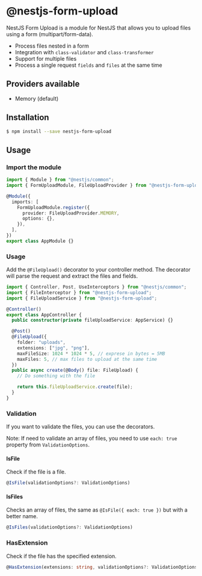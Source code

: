 # @nestjs-form-upload

NestJS Form Upload is a module for NestJS that allows you to upload files using a form (multipart/form-data).

- Process files nested in a form
- Integration with `class-validator` and `class-transformer`
- Support for multiple files
- Process a single request `fields` and `files` at the same time

## Providers available

- Memory (default)

## Installation

```bash
$ npm install --save nestjs-form-upload
```

## Usage

### Import the module

```typescript
import { Module } from "@nestjs/common";
import { FormUploadModule, FileUploadProvider } from "@nestjs-form-upload";

@Module({
  imports: [
    FormUploadModule.register({
      provider: FileUploadProvider.MEMORY,
      options: {},
    }),
  ],
})
export class AppModule {}
```

### Usage

Add the `@FileUpload()` decorator to your controller method. The decorator will parse the request and extract the files and fields.

```typescript
import { Controller, Post, UseInterceptors } from "@nestjs/common";
import { FileInterceptor } from "@nestjs-form-upload";
import { FileUploadService } from "@nestjs-form-upload";

@Controller()
export class AppController {
  public constructor(private fileUploadService: AppService) {}

  @Post()
  @FileUpload({
    folder: "uploads",
    extensions: ["jpg", "png"],
    maxFileSize: 1024 * 1024 * 5, // exprese in bytes = 5MB
    maxFiles: 5, // max files to upload at the same time
  })
  public async create(@Body() file: FileUpload) {
    // Do something with the file

    return this.fileUploadService.create(file);
  }
}
```

### Validation

If you want to validate the files, you can use the decorators.

Note: If need to validate an array of files, you need to use `each: true` property from `ValidationOptions`.

#### IsFile

Check if the file is a file.

```typescript
@IsFile(validationOptions?: ValidationOptions)
```

#### IsFiles

Checks an array of files, the same as `@IsFile({ each: true })` but with a better name.

```typescript
@IsFiles(validationOptions?: ValidationOptions)
```

### HasExtension

Check if the file has the specified extension.

```typescript
@HasExtension(extensions: string, validationOptions?: ValidationOptions)
```
